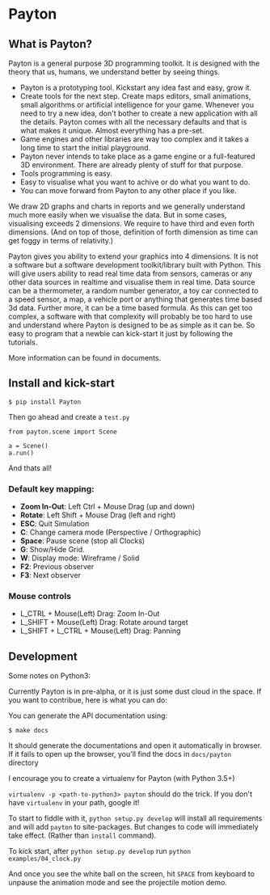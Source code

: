 # Payton

## What is Payton?

Payton is a general purpose 3D programming toolkit. It is designed with the
theory that us, humans, we understand better by seeing things.


* Payton is a prototyping tool. Kickstart any idea fast and easy, grow it.
* Create tools for the next step. Create maps editors, small animations, small
  algorithms or artificial intelligence for your game. Whenever you need to
  try a new idea, don't bother to create a new application with all the
  details. Payton comes with all the necessary defaults and that is what makes
  it unique. Almost everything has a pre-set.
* Game engines and other libraries are way too complex and it takes a long time
  to start the initial playground.
* Payton never intends to take place as a game engine or a full-featured 3D
  environment. There are already plenty of stuff for that purpose.
* Tools programming is easy.
* Easy to visualise what you want to achive or do what you want to do.
* You can move forward from Payton to any other place if you like.


We draw 2D graphs and charts in reports and we generally understand much more
easily when we visualise the data. But in some cases, visualising exceeds 2
dimensions. We require to have third and even forth dimensions. (And on top of
those, definition of forth dimension as time can get foggy in terms of
relativity.)

Payton gives you ability to extend your graphics into 4 dimensions. It is not
a software but a software development toolkit/library built with Python.
This will give users ability to read real time data from sensors, cameras or
any other data sources in realtime and visualise them in real time. Data source
can be a thermometer, a random number generator, a toy car connected to a speed
sensor, a map, a vehicle port or anything that generates time based 3d data.
Further more, it can be a time based formula. As this can get too complex,
a software with that complexity will probably be too hard to use and understand
where Payton is designed to be as simple as it can be. So easy to program that
a newbie can kick-start it just by following the tutorials.

More information can be found in documents.

## Install and kick-start

    $ pip install Payton

Then go ahead and create a `test.py`

    from payton.scene import Scene
    
    a = Scene()
    a.run()
    
And thats all!

### Default key mapping:

- **Zoom In-Out**: Left Ctrl + Mouse Drag (up and down)
- **Rotate**: Left Shift + Mouse Drag (left and right)
- **ESC**: Quit Simulation
- **C**: Change camera mode (Perspective / Orthographic)
- **Space**: Pause scene (stop all Clocks)
- **G**: Show/Hide Grid.
- **W**: Display mode: Wireframe / Solid
- **F2**: Previous observer
- **F3**: Next observer

### Mouse controls
- L_CTRL + Mouse(Left) Drag: Zoom In-Out
- L_SHIFT + Mouse(Left) Drag: Rotate around target
- L_SHIFT + L_CTRL + Mouse(Left) Drag: Panning

## Development

Some notes on Python3:

Currently Payton is in pre-alpha, or it is just some dust cloud in the space.
If you want to contribue, here is what you can do:

You can generate the API documentation using:

    $ make docs

It should generate the documentations and open it automatically in browser.
If it fails to open up the browser, you'll find the docs in `docs/payton`
directory

I encourage you to create a virtualenv for Payton (with Python 3.5+)

`virtualenv -p <path-to-python3> payton` should do the trick. If you don't have
`virtualenv` in your path, google it!

To start to fiddle with it, `python setup.py develop` will install all
requirements and will add `payton` to site-packages. But changes to code will
immediately take effect. (Rather than `install` command).

To kick start, after `python setup.py develop` run `python examples/04_clock.py`

And once you see the white ball on the screen, hit `SPACE` from keyboard to unpause
the animation mode and see the projectile motion demo.
